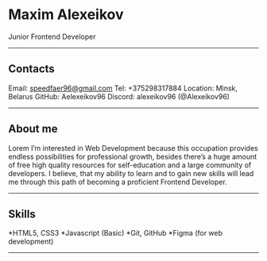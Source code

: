 # Maxim Alexeikov
Junior Frontend Developer
*****
## Contacts
Email: speedfaer96@gmail.com
Tel: +375298317884
Location: Minsk, Belarus
GitHub: Aelexeikov96
Discord: alexeikov96 (@Alexeikov96)
*****
## About me
Lorem
I’m interested in Web Development because this occupation provides endless possibilities for professional growth, besides there’s a huge amount of free high quality resources for self-education and a large community of developers. 
I believe, that my ability to learn and to gain new skills will lead me through this path of becoming a proficient Frontend Developer.
*****
## Skills
*HTML5, CSS3
*Javascript (Basic)
*Git, GitHub
*Figma (for web development)
*****
